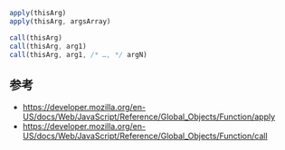 ```javascript
apply(thisArg)
apply(thisArg, argsArray)
```

```javascript
call(thisArg)
call(thisArg, arg1)
call(thisArg, arg1, /* …, */ argN)
```

## 参考

- https://developer.mozilla.org/en-US/docs/Web/JavaScript/Reference/Global_Objects/Function/apply
- https://developer.mozilla.org/en-US/docs/Web/JavaScript/Reference/Global_Objects/Function/call
